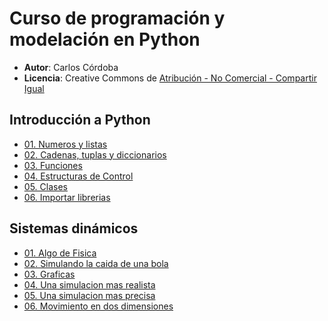 # Curso de programación y modelación en Python

* **Autor**: Carlos Córdoba
* **Licencia**: Creative Commons de [Atribución - No Comercial - Compartir Igual](http://creativecommons.org/licenses/by-nc-sa/2.5/co/)

## Introducción a Python

* [01. Numeros y listas](http://nbviewer.ipython.org/github/ccordoba12/curso-python-2015/blob/master/Introduccion/01.%20Numeros%20y%20listas.ipynb)
* [02. Cadenas, tuplas y diccionarios](http://nbviewer.ipython.org/github/ccordoba12/curso-python-2015/blob/master/Introduccion/02.%20Cadenas%2C%20tuplas%20y%20diccionarios.ipynb)
* [03. Funciones](http://nbviewer.ipython.org/github/ccordoba12/curso-python-2015/blob/master/Introduccion/03.%20Funciones.ipynb)
* [04. Estructuras de Control](http://nbviewer.ipython.org/github/ccordoba12/curso-python-2015/blob/master/Introduccion/04.%20Estructuras%20de%20Control.ipynb)
* [05. Clases](http://nbviewer.ipython.org/github/ccordoba12/curso-python-2015/blob/master/Introduccion/05.%20Clases.ipynb)
* [06. Importar librerias](http://nbviewer.ipython.org/github/ccordoba12/curso-python-2015/blob/master/Introduccion/06.%20Importar%20librerias.ipynb)

## Sistemas dinámicos

* [01. Algo de Fisica](http://nbviewer.ipython.org/github/ccordoba12/curso-python-2015/blob/master/Sistemas%20Dinamicos/01.%20Algo%20de%20Fisica.ipynb)
* [02. Simulando la caida de una bola](http://nbviewer.ipython.org/github/ccordoba12/curso-python-2015/blob/master/Sistemas%20Dinamicos/02.%20Simulando%20la%20caida%20de%20una%20bola.ipynb)
* [03. Graficas](http://nbviewer.ipython.org/github/ccordoba12/curso-python-2015/blob/master/Sistemas%20Dinamicos/03.%20Graficas.ipynb)
* [04. Una simulacion mas realista](http://nbviewer.ipython.org/github/ccordoba12/curso-python-2015/blob/master/Sistemas%20Dinamicos/04.%20Una%20simulacion%20mas%20realista.ipynb)
* [05. Una simulacion mas precisa](http://nbviewer.ipython.org/github/ccordoba12/curso-python-2015/blob/master/Sistemas%20Dinamicos/05.%20Una%20simulacion%20mas%20precisa.ipynb)
* [06. Movimiento en dos dimensiones](http://nbviewer.ipython.org/github/ccordoba12/curso-python-2015/blob/master/Sistemas%20Dinamicos/06.%20Movimiento%20en%20dos%20dimensiones.ipynb)

